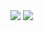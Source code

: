 <img src="https://img.shields.io/badge/Javascript-F7DF1E?style=flat-square&logo=javascript&logoColor=ffffff" />
<img src="https://img.shields.io/badge/Typescript-3178C6?style=flat-square&logo=typescript&logoColor=ffffff" />
